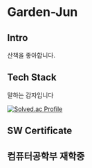 
<!--
### Hi there 👋
**garden-jun/garden-jun** is a ✨ _special_ ✨ repository because its `README.md` (this file) appears on your GitHub profile.

Here are some ideas to get you started:

- 🔭 I’m currently working on ...
- 🌱 I’m currently learning ...
- 👯 I’m looking to collaborate on ...
- 🤔 I’m looking for help with ...
- 💬 Ask me about ...
- 📫 How to reach me: ...
- 😄 Pronouns: ...
- ⚡ Fun fact: ...
-->


# Garden-Jun

## Intro
산책을 좋아합니다.
  
## Tech Stack
말하는 감자입니다
  
[![Solved.ac Profile](http://mazassumnida.wtf/api/v2/generate_badge?boj=gardenjun)](https://solved.ac/gardenjun)

## SW Certificate
컴퓨터공학부 재학중
---
